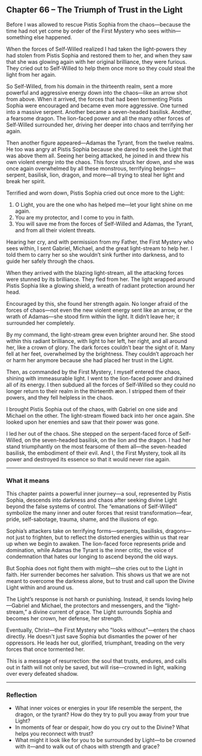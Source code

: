 ## Chapter 66 – The Triumph of Trust in the Light

Before I was allowed to rescue Pistis Sophia from the chaos—because the time had not yet come by order of the First Mystery who sees within—something else happened.

When the forces of Self-Willed realized I had taken the light-powers they had stolen from Pistis Sophia and restored them to her, and when they saw that she was glowing again with her original brilliance, they were furious. They cried out to Self-Willed to help them once more so they could steal the light from her again.

So Self-Willed, from his domain in the thirteenth realm, sent a more powerful and aggressive energy down into the chaos—like an arrow shot from above. When it arrived, the forces that had been tormenting Pistis Sophia were encouraged and became even more aggressive. One turned into a massive serpent. Another became a seven-headed basilisk. Another, a fearsome dragon. The lion-faced power and all the many other forces of Self-Willed surrounded her, driving her deeper into chaos and terrifying her again.

Then another figure appeared—Adamas the Tyrant, from the twelve realms. He too was angry at Pistis Sophia because she dared to seek the Light that was above them all. Seeing her being attacked, he joined in and threw his own violent energy into the chaos. This force struck her down, and she was once again overwhelmed by all these monstrous, terrifying beings—serpent, basilisk, lion, dragon, and more—all trying to steal her light and break her spirit.

Terrified and worn down, Pistis Sophia cried out once more to the Light:

1. O Light, you are the one who has helped me—let your light shine on me again.  
2. You are my protector, and I come to you in faith.  
3. You will save me from the forces of Self-Willed and Adamas, the Tyrant, and from all their violent threats.

Hearing her cry, and with permission from my Father, the First Mystery who sees within, I sent Gabriel, Michael, and the great light-stream to help her. I told them to carry her so she wouldn’t sink further into darkness, and to guide her safely through the chaos.

When they arrived with the blazing light-stream, all the attacking forces were stunned by its brilliance. They fled from her. The light wrapped around Pistis Sophia like a glowing shield, a wreath of radiant protection around her head.

Encouraged by this, she found her strength again. No longer afraid of the forces of chaos—not even the new violent energy sent like an arrow, or the wrath of Adamas—she stood firm within the light. It didn’t leave her; it surrounded her completely.

By my command, the light-stream grew even brighter around her. She stood within this radiant brilliance, with light to her left, her right, and all around her, like a crown of glory. The dark forces couldn’t bear the sight of it. Many fell at her feet, overwhelmed by the brightness. They couldn’t approach her or harm her anymore because she had placed her trust in the Light.

Then, as commanded by the First Mystery, I myself entered the chaos, shining with immeasurable light. I went to the lion-faced power and drained all of its energy. I then subdued all the forces of Self-Willed so they could no longer return to their realm in the thirteenth æon. I stripped them of their powers, and they fell helpless in the chaos.

I brought Pistis Sophia out of the chaos, with Gabriel on one side and Michael on the other. The light-stream flowed back into her once again. She looked upon her enemies and saw that their power was gone.

I led her out of the chaos. She stepped on the serpent-faced force of Self-Willed, on the seven-headed basilisk, on the lion and the dragon. I had her stand triumphantly on the most fearsome of them all—the seven-headed basilisk, the embodiment of their evil. And I, the First Mystery, took all its power and destroyed its essence so that it would never rise again.

---

### What it means

This chapter paints a powerful inner journey—a soul, represented by Pistis Sophia, descends into darkness and chaos after seeking divine Light beyond the false systems of control. The “emanations of Self-Willed” symbolize the many inner and outer forces that resist transformation—fear, pride, self-sabotage, trauma, shame, and the illusions of ego.

Sophia’s attackers take on terrifying forms—serpents, basilisks, dragons—not just to frighten, but to reflect the distorted energies within us that rear up when we begin to awaken. The lion-faced force represents pride and domination, while Adamas the Tyrant is the inner critic, the voice of condemnation that hates our longing to ascend beyond the old ways.

But Sophia does not fight them with might—she cries out to the Light in faith. Her surrender becomes her salvation. This shows us that we are not meant to overcome the darkness alone, but to trust and call upon the Divine Light within and around us.

The Light’s response is not harsh or punishing. Instead, it sends loving help—Gabriel and Michael, the protectors and messengers, and the “light-stream,” a divine current of grace. The Light surrounds Sophia and becomes her crown, her defense, her strength.

Eventually, Christ—the First Mystery who "looks without"—enters the chaos directly. He doesn't just save Sophia but dismantles the power of her oppressors. He leads her out, glorified, triumphant, treading on the very forces that once tormented her.

This is a message of resurrection: the soul that trusts, endures, and calls out in faith will not only be saved, but will rise—crowned in light, walking over every defeated shadow.

---

### Reflection

* What inner voices or energies in your life resemble the serpent, the dragon, or the tyrant? How do they try to pull you away from your true Light?
* In moments of fear or despair, how do you cry out to the Divine? What helps you reconnect with trust?
* What might it look like for you to be surrounded by Light—to be crowned with it—and to walk out of chaos with strength and grace?
